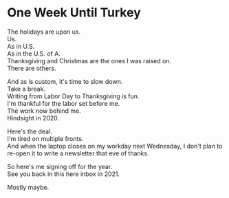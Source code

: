 <!--data 2020-11-19 -->

# One Week Until Turkey

The holidays are upon us.\
Us.\
As in U.S.\
As in the U.S. of A.\
Thanksgiving and Christmas are the ones I was raised on.\
There are others.

And as is custom, it's time to slow down.\
Take a break.\
Writing from Labor Day to Thanksgiving is fun.\
I'm thankful for the labor set before me.\
The work now behind me.\
Hindsight in 2020.

Here's the deal.\
I'm tired on multiple fronts.\
And when the laptop closes on my workday next Wednesday, I don't plan to re-open it to write a newsletter that eve of thanks.

So here's me signing off for the year.\
See you back in this here inbox in 2021.

Mostly maybe.